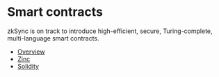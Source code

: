 # Smart contracts

zkSync is on track to introduce high-efficient, secure, Turing-complete, multi-language smart contracts.

- [Overview](overview.md)
- [Zinc](zinc.md)
- [Solidity](solidity.md)
